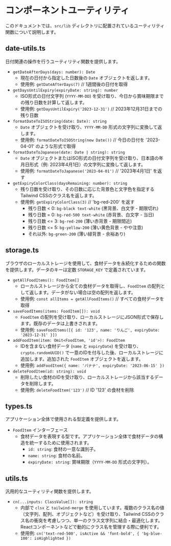 # コンポーネントユーティリティ

このドキュメントでは、`src/lib` ディレクトリに配置されているユーティリティ関数について説明します。

## date-utils.ts

日付関連の操作を行うユーティリティ関数を提供します。

- `getDateAfterDays(days: number): Date`
  - 現在の日付から指定した日数後の `Date` オブジェクトを返します。
  - 使用例: `getDateAfterDays(7)` // 1週間後の日付を取得
- `getDaysUntilExpiry(expiryDate: string): number`
  - ISO形式の日付文字列 (`YYYY-MM-DD`) を受け取り、今日から賞味期限までの残り日数を計算して返します。
  - 使用例: `getDaysUntilExpiry('2023-12-31')` // 2023年12月31日までの残り日数
- `formatDateToISOString(date: Date): string`
  - `Date` オブジェクトを受け取り、`YYYY-MM-DD` 形式の文字列に変換して返します。
  - 使用例: `formatDateToISOString(new Date())` // 今日の日付を '2023-04-01' のような形式で取得
- `formatDateToJapanese(date: Date | string): string`
  - `Date` オブジェクトまたはISO形式の日付文字列を受け取り、日本語の年月日形式（例: 2023年4月1日）の文字列に変換して返します。
  - 使用例: `formatDateToJapanese('2023-04-01')` // '2023年4月1日' を返す
- `getExpiryColorClass(daysRemaining: number): string`
  - 残り日数を受け取り、その日数に応じた背景色と文字色を指定するTailwind CSSのクラス名を返します。
  - 使用例: `getExpiryColorClass(3)` // 'bg-red-200' を返す
    - 残り日数 < 0: `bg-black text-white` (黒背景、白文字 - 期限切れ)
    - 残り日数 = 0: `bg-red-500 text-white` (赤背景、白文字 - 当日)
    - 残り日数 <= 3: `bg-red-200` (薄い赤背景 - 期限間近)
    - 残り日数 <= 5: `bg-yellow-200` (薄い黄色背景 - やや注意)
    - それ以外: `bg-green-200` (薄い緑背景 - 余裕あり)

## storage.ts

ブラウザのローカルストレージを使用して、食材データを永続化するための関数を提供します。データのキーは定数 `STORAGE_KEY` で定義されています。

- `getAllFoodItems(): FoodItem[]`
  - ローカルストレージから全ての食材データを取得し、`FoodItem` の配列として返します。データがない場合は空の配列を返します。
  - 使用例: `const allItems = getAllFoodItems()` // すべての食材データを取得
- `saveFoodItems(items: FoodItem[]): void`
  - `FoodItem` の配列を受け取り、ローカルストレージにJSON形式で保存します。既存のデータは上書きされます。
  - 使用例: `saveFoodItems([{ id: '123', name: 'りんご', expiryDate: '2023-12-31' }])`
- `addFoodItem(item: Omit<FoodItem, 'id'>): FoodItem`
  - IDを含まない食材データ (`name` と `expiryDate`) を受け取り、`crypto.randomUUID()` で一意のIDを付与した後、ローカルストレージに追加します。追加された `FoodItem` オブジェクトを返します。
  - 使用例: `addFoodItem({ name: 'バナナ', expiryDate: '2023-06-15' })`
- `deleteFoodItem(id: string): void`
  - 削除したい食材のIDを受け取り、ローカルストレージから該当するデータを削除します。
  - 使用例: `deleteFoodItem('123')` // ID '123' の食材を削除

## types.ts

アプリケーション全体で使用される型定義を提供します。

- `FoodItem` インターフェース
  - 食材データを表現する型です。アプリケーション全体で食材データの構造を統一するために使用されます。
    - `id: string`: 食材の一意な識別子。
    - `name: string`: 食材の名前。
    - `expiryDate: string`: 賞味期限（`YYYY-MM-DD` 形式の文字列）。

## utils.ts

汎用的なユーティリティ関数を提供します。

- `cn(...inputs: ClassValue[]): string`
  - 内部で `clsx` と `tailwind-merge` を使用しています。複数のクラス名の値（文字列、配列、オブジェクトなど）を受け取り、Tailwind CSSのクラス名の衝突を考慮しつつ、単一のクラス文字列に結合・最適化します。Reactコンポーネントなどで動的にクラス名を管理する際に便利です。
  - 使用例: `cn('text-red-500', isActive && 'font-bold', { 'bg-blue-100': isHighlighted })`